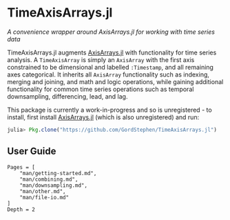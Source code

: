 # TimeAxisArrays.jl
_A convenience wrapper around AxisArrays.jl for working with time series data_

TimeAxisArrays.jl augments [AxisArrays.jl](https://github.com/mbauman/AxisArrays.jl) with functionality for time series analysis. A `TimeAxisArray` is simply an `AxisArray` with the first axis constrained to be dimensional and labelled `:Timestamp`, and all remaining axes categorical. It inherits all `AxisArray` functionality such as indexing, merging and joining, and math and logic operations, while gaining additional functionality for common time series operations such as temporal downsampling, differencing, lead, and lag.

This package is currently a work-in-progress and so is unregistered - to install, first install [AxisArrays.jl](https://github.com/mbauman/AxisArrays.jl) (which is also unregistered) and run:

```julia
julia> Pkg.clone("https://github.com/GordStephen/TimeAxisArrays.jl")
```

## User Guide

```@contents
Pages = [
    "man/getting-started.md",
    "man/combining.md",
    "man/downsampling.md",
	"man/other.md",
    "man/file-io.md"
]
Depth = 2
```
